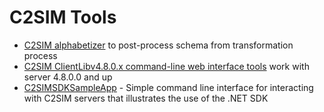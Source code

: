 # C2SIM Tools

* [C2SIM alphabetizer](../../Releases/C2SIMAlphabetize1.0.0beta.zip) to post-process schema from transformation process
* [C2SIM ClientLibv4.8.0.x command-line web interface tools](../../Releases/C2SIMClientLib-command-line.zip) work with server 4.8.0.0 and up 
* [C2SIMSDKSampleApp](../Library/CS/C2SIMSDK/C2SIMSDKSampleApp) - Simple command line interface for interacting with C2SIM servers that illustrates the use of the .NET SDK